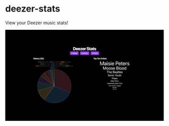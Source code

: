 # deezer-stats

View your Deezer music stats!

[![Deezer Stats](./demo.png)](https://deezer-stats.tomheaton.dev)
